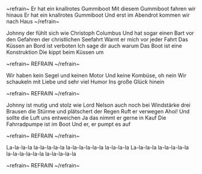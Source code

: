~refrain~
Er hat ein knallrotes Gummiboot
Mit diesem Gummiboot fahren wir hinaus
Er hat ein knallrotes Gummiboot
Und erst im Abendrot kommen wir nach Haus
~/refrain~

Johnny der fühlt sich wie Christoph Columbus
Und hat sogar einen Bart
vor den Gefahren der christlichen Seefahrt
Warnt er mich vor jeder Fahrt
Das Küssen an Bord ist verboten
Ich sage dir auch warum
Das Boot ist eine Konstruktion
Die kippt beim Küssen um

~refrain~
REFRAIN
~/refrain~

Wir haben kein Segel und keinen Motor
Und keine Kombüse, oh nein
Wir schaukeln mit Liebe und sehr viel Humor
Ins große Glück hinein

~refrain~
REFRAIN
~/refrain~

Johnny ist mutig und stolz wie Lord Nelson
auch noch bei Windstärke drei
Brausen die Stürme und plätschert der Regen
Ruft er verwegen Ahoi!
Und sollte die Luft uns entweichen
Ja das nimmt er gerne in Kauf
Die Fahrradpumpe ist im Boot
Und er, er pumpt es auf

~refrain~
REFRAIN
~/refrain~

La-la-la-la la-la-la-la-la la-la-la-la-la-la la-la-la-la
La-la-la-la la-la-la-la-la la-la-la-la-la-la la-la-la-la-la

~refrain~
REFRAIN
~/refrain~